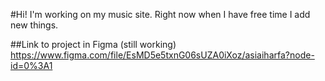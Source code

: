 #Hi! 
I'm working on my music site. Right now when I have free time I add new things.

##Link to project in Figma (still working) 
https://www.figma.com/file/EsMD5e5txnG06sUZA0iXoz/asiaiharfa?node-id=0%3A1
